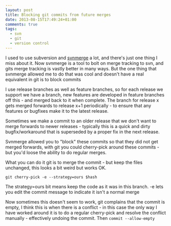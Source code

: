 ```yaml
---
layout: post
title: Blocking git commits from future merges
date: 2013-08-15T17:49:24+01:00
comments: true
tags:
  - svn
  - git
  - version control
---
```


I used to use subversion and [svnmerge](http://www.orcaware.com/svn/wiki/Svnmerge.py) a lot, and there's just one thing I miss about it. Now svnmerge is a tool to bolt on merge tracking to svn, and gits merge tracking is vastly better in many ways. But the one thing that svnmerge allowed me to do that was cool and doesn't have a real equivalent in git is to block commits

I use release branches as well as feature branches, so for each release we support we have a branch, new features are developed in feature branches off this - and merged back to it when complete. The branch for release x gets merged forwards to release x+1 periodically - to ensure that any features or bugfixes make it to the latest release.

Sometimes we make a commit to an older release that we don't want to merge forwards to newer releases - typically this is a quick and dirty bugfix/workaround that is superseded by a proper fix in the next release.

Svnmerge allowed you to "block" these commits so that they did not get merged forwards, with git you could cherry-pick around these commits - but you'd loose the ability to do regular merges.

What you can do it git is to merge the commit - but keep the files unchanged, this looks a bit weird but works OK.

`git cherry-pick -e --strategy=ours $hash`

The strategy=ours bit means keep the code as it was in this branch. -e lets you edit the commit message to indicate it isn't a normal merge

Now sometimes this doesn't seem to work, git complains that the commit is empty, I think this is when there is a conflict - in this case the only way I have worked around it is to do a regular cherry-pick and resolve the conflict manually - effectively undoing the commit. Then `commit --allow-empty`
